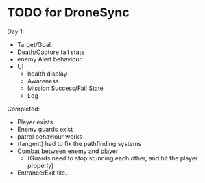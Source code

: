 TODO for DroneSync
===============

Day 1:

* Target/Goal.
* Death/Capture fail state
* enemy Alert behaviour
* UI
  - health display
  - Awareness
  - Mission Success/Fail State
  - Log

Completed:
* Player exists
* Enemy guards exist
* patrol behaviour works
* (tangent) had to fix the pathfinding systems
* Combat between enemy and player 
  - (Guards need to stop stunning each other, and hit the player properly)
* Entrance/Exit tile.

